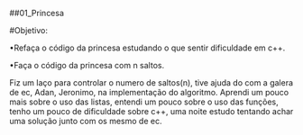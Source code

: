 ##01_Princesa

#Objetivo:

•Refaça o código da princesa estudando o que sentir dificuldade em c++.

•Faça o código da princesa com n saltos.

Fiz um laço para controlar o numero de saltos(n), tive ajuda do com a galera de ec, Adan, Jeronimo, na implementação do algoritmo. Aprendi um pouco mais sobre o uso das listas, entendi um pouco sobre o uso das funções, tenho um pouco de dificuldade sobre c++, uma noite estudo tentando achar uma solução junto com os mesmo de ec.


